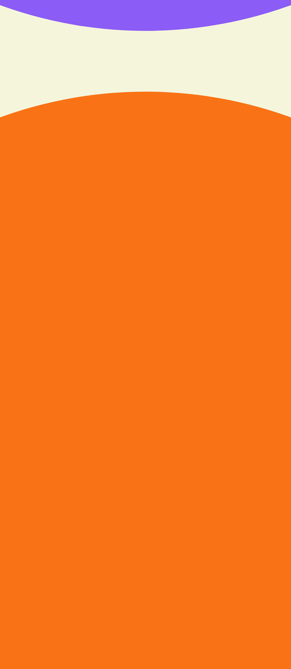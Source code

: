<!doctype html>
<html lang="pt-br">
<head>
  <meta charset="utf-8" />
  <meta name="viewport" content="width=device-width, initial-scale=1.0" />
  <title>IA para Todos!</title>

  <link rel="stylesheet" href="https://cdnjs.cloudflare.com/ajax/libs/font-awesome/6.5.0/css/all.min.css" />
  <link rel="preconnect" href="https://fonts.googleapis.com" />
  <link rel="preconnect" href="https://fonts.gstatic.com" crossorigin />
  <link href="https://fonts.googleapis.com/css2?family=poppins:wght@400;600;700&display=swap" rel="stylesheet" />
  <script src="https://cdn.tailwindcss.com"></script>

  <style>
    /* Estilos CSS (sem alterações) */
    html, body {
      min-height: 100vh; margin: 0; padding: 0;
      background-color: #f5f5dc; font-family: 'poppins', sans-serif; overflow-x: hidden;
    }
    .background-svg {
      position: fixed; top: 0; left: 0; width: 100%; height: 100%; z-index: 0;
    }
    .background-svg circle {
      cursor: pointer; transition: fill 0.5s ease;
    }
    .container {
      position: relative; z-index: 10; max-width: 600px; margin: 4rem auto 2rem;
      padding: 2rem 1.5rem; background: rgba(255,255,255,0.95); border-radius: 1.5rem;
      box-shadow: 0 15px 30px rgba(0,0,0,0.1); text-align: center; transition: .3s ease;
    }
    .container:hover {
      transform: translatey(-3px) scale(1.01); box-shadow: 0 20px 40px rgba(0,0,0,0.2);
    }
    h1 {
      color: #1e3a8a; font-size: 2.2rem; font-weight: 700; margin-bottom: .5rem;
    }
    p { color: #555; font-size: 1rem; margin-bottom: .5rem; }
    .footer { color: #777; font-size: .875rem; }
    .cta-button {
      display: inline-block; background-image: linear-gradient(45deg,#1e3a8a,#15803d);
      color: #fff; text-decoration: none; border-radius: 9999px; font-weight: 700;
      font-size: 1.2rem; box-shadow: 0 5px 15px rgba(0,0,0,0.15); transition: .3s ease;
    }
    .cta-button:hover {
      background-image: linear-gradient(45deg,#172e71,#116930); box-shadow: 0 8px 20px rgba(0,0,0,0.2);
    }
    .contact-button { transition: all 0.3s ease-in-out; }
    .contact-button:hover { transform: translatey(-2px); box-shadow: 0 10px 20px rgba(0, 0, 0, 0.2); }
    .logo-container {
      display: flex; align-items: center; justify-content: center; gap: 1rem; margin-bottom: 1.5rem;
    }
    .logo { max-width: 150px; height: auto; }
    .gradient-title {
      font-size: 1.5rem; font-weight: 700; background: linear-gradient(90deg,#1e3a8a,#15803d,#facc15,#ef4444);
      -webkit-background-clip: text; -webkit-text-fill-color: transparent;
      text-shadow: 0 0 4px rgba(255,255,255,0.8); white-space: nowrap;
    }
    .pulse-icon { animation: pulsemove 3s ease-in-out infinite; }
    @keyframes pulsemove {
      0%   { transform: scale(1);   opacity: .9; }
      50%  { transform: scale(1.1); opacity: 1;  }
      100% { transform: scale(1);   opacity: .9; }
    }
    @media (min-width: 640px) { h1 { font-size: 3rem; } p  { font-size: 1.125rem; } }
    @media (max-width: 640px) { .gradient-title { font-size: 1rem; } .logo { max-width: 120px; } }
  </style>
</head>

<body>
  <svg class="background-svg" viewbox="0 0 1440 800" preserveAspectRatio="xMidYMid slice" xmlns="http://www.w3.org/2000/svg">
    <circle cx="280" cy="280" r="280" fill="#1e3a8a" />
    <circle cx="1160" cy="280" r="280" fill="#ef4444" />
    <circle cx="280" cy="520" r="280" fill="#facc15" />
    <circle cx="1160" cy="520" r="280" fill="#15803d" />
    <circle cx="720" cy="100" r="280" fill="#8b5cf6" />
    <circle cx="720" cy="700" r="280" fill="#f97316" />
  </svg>

 <script>
  document.addEventListener('DOMContentLoaded', () => {
    const svg = document.querySelector('svg.background-svg');
    const circles = Array.from(svg.querySelectorAll('circle'));

    // NOVO: Adicionados dados para os novos círculos (cores e sons)
    const colorAndSoundData = [
      { color: '#1e3a8a', sound: new Audio('sounds/fa-note-sound.mp3') },
      { color: '#ef4444', sound: new Audio('sounds/note-c-is-stretched.mp3') },
      { color: '#facc15', sound: new Audio('sounds/note-d-is-stretched.mp3') },
      { color: '#15803d', sound: new Audio('sounds/sol-extended.mp3') },
      { color: '#8b5cf6', sound: new Audio('sounds/new-note-1.mp3') }, // Som de exemplo
      { color: '#f97316', sound: new Audio('sounds/new-note-2.mp3') }  // Som de exemplo
    ];

    function shuffle(array) {
      const shuffledArray = [...array];
      for (let i = shuffledArray.length - 1; i > 0; i--) {
        const j = Math.floor(Math.random() * (i + 1));
        [shuffledArray[i], shuffledArray[j]] = [shuffledArray[j], shuffledArray[i]];
      }
      return shuffledArray;
    }
    
    function handleInteraction(event) {
      const clickedCircleElement = event.target;
      
      const clickedCircleData = data.find(d => d.el === clickedCircleElement);

      if (clickedCircleData) {
        const newRadius = Math.random() * (clickedCircleData.rmax - clickedCircleData.rmin) + clickedCircleData.rmin;
        clickedCircleData.r = newRadius;
      }

      const currentColor = clickedCircleElement.getAttribute('fill');
      const currentSoundData = colorAndSoundData.find(data => data.color === currentColor);
      if (currentSoundData) {
        currentSoundData.sound.currentTime = 0;
        currentSoundData.sound.play().catch(e => console.error("Erro ao tocar áudio:", e));
      }

      const newColorOrder = shuffle(colorAndSoundData);
      circles.forEach((circle, index) => {
        circle.setAttribute('fill', newColorOrder[index].color);
      });
    }

    const viewbox = svg.viewBox.baseVal;
    // NOVO: Array de raios ajustado para 6 círculos
    const initialRadii = [280, 280, 280, 280, 280, 280];
    let data = [];

    let visibleBounds;
    const point = svg.createSVGPoint();

    function updateVisibleBounds() {
      const ctm = svg.getScreenCTM().inverse();
      point.x = 0; point.y = 0;
      const topLeft = point.matrixTransform(ctm);
      point.x = window.innerWidth; point.y = window.innerHeight;
      const bottomRight = point.matrixTransform(ctm);
      visibleBounds = {
        x: topLeft.x, y: topLeft.y,
        width: bottomRight.x - topLeft.x, height: bottomRight.y - topLeft.y
      };
    }

    updateVisibleBounds();
    window.addEventListener('resize', updateVisibleBounds);

    function setupAnimation() {
      data = circles.map((c, i) => {
        c.addEventListener('click', handleInteraction);

        const initR = initialRadii[i] * 0.3;

        return {
          el: c,
          x: viewbox.width / 2,
          y: viewbox.height / 2,
          r: initR,
          vx: (Math.random() * 0.5 + 0.2) * (Math.random() < 0.5 ? -1 : 1),
          vy: (Math.random() * 0.5 + 0.2) * (Math.random() < 0.5 ? -1 : 1),
          vr: (Math.random() * 0.03 + 0.015) * (Math.random() < 0.5 ? -1 : 1),
          rmin: initR * 0.40, rmax: initR * 1.30
        };
      });
    }

    setupAnimation();

    function animate() {
      data.forEach((d) => {
        d.x += d.vx;
        d.y += d.vy;
        d.r += d.vr;

        if (d.x + d.r > visibleBounds.x + visibleBounds.width) {
          d.vx *= -1;
          d.x = visibleBounds.x + visibleBounds.width - d.r;
        } else if (d.x - d.r < visibleBounds.x) {
          d.vx *= -1;
          d.x = visibleBounds.x + d.r;
        }

        if (d.y + d.r > visibleBounds.y + visibleBounds.height) {
          d.vy *= -1;
          d.y = visibleBounds.y + visibleBounds.height - d.r;
        } else if (d.y - d.r < visibleBounds.y) {
          d.vy *= -1;
          d.y = visibleBounds.y + d.r;
        }

        if (d.r < d.rmin || d.r > d.rmax) {
          d.vr *= -1;
        }

        d.el.setAttribute('cx', d.x);
        d.el.setAttribute('cy', d.y);
        d.el.setAttribute('r', d.r);
      });
      requestAnimationFrame(animate);
    }

    animate();
  });
</script>
</body>
</html>
